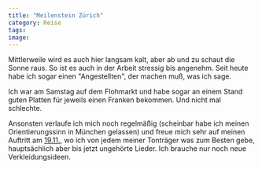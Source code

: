 ```yaml
---
title: "Meilenstein Zürich"
category: Reise
tags: 
image: 
---
```


Mittlerweile wird es auch hier langsam kalt, aber ab und zu schaut die Sonne raus. So ist es auch in der Arbeit stressig bis angenehm. Seit heute habe ich sogar einen "Angestellten", der machen muß, was ich sage.  

  

Ich war am Samstag auf dem Flohmarkt und habe sogar an einem Stand guten Platten für jeweils einen Franken bekommen. Und nicht mal schlechte.  

  

Ansonsten verlaufe ich mich noch regelmäßig (scheinbar habe ich meinen Orientierungssinn in München gelassen) und freue mich sehr auf meinen Auftritt am [19.11.](http://www.misantropolis.de/2005/11/mal-wieder-aktiv), wo ich von jedem meiner Tonträger was zum Besten gebe, hauptsächlich aber bis jetzt ungehörte Lieder. Ich brauche nur noch neue Verkleidungsideen.